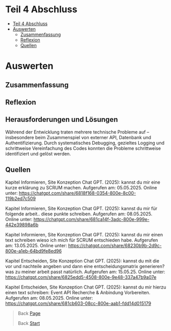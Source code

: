 # Teil 4 Abschluss

- [Teil 4 Abschluss](#teil-4-abschluss)
- [Auswerten](#auswerten)
  - [Zusammenfassung](#zusammenfassung)
  - [Reflexion](#reflexion)
  - [Quellen](#quellen)

# Auswerten
## Zusammenfassung
## Reflexion

## Herausforderungen und Lösungen

Während der Entwicklung traten mehrere technische Probleme auf – insbesondere beim Zusammenspiel von externer API, Datenbank und Authentifizierung. Durch systematisches Debugging, gezieltes Logging und schrittweise Vereinfachung des Codes konnten die Probleme schrittweise identifiziert und gelöst werden.

## Quellen

Kapitel Informieren, Site Konzeption
Chat GPT. (2025): kannst du mir eine kurze erklärung zu SCRUM machen. Aufgerufen am: 05.05.2025. Online unter:
https://chatgpt.com/share/6818f168-0354-800e-8c00-119b2ed7c509

Kapitel Informieren, Site Konzeption
Chat GPT. (2025): kannst du mir für folgende arbeit..  diese punkte schreiben. Aufgerufen am: 08.05.2025. Online unter:
https://chatgpt.com/share/681ca14f-3adc-800e-999e-442e39898a6b

Kapitel Informieren, Site Konzeption
Chat GPT. (2025): kannst du mir einen text schreiben wieso ich mich für SCRUM entschieden habe. Aufgerufen am: 13.05.2025. Online unter: https://chatgpt.com/share/68230b9b-2d9c-800e-a1eb-64bd9fe8ed96

Kapitel Entscheiden, Site Konzeption
Chat GPT. (2025): kannst du mit die vor und nachteile angeben und dann eine entscheidungsmatrix generieren? was zu meiner arbeit passt natürlich. Aufgerufen am: 15.05.25. Online unter: https://chatgpt.com/share/6825edd5-4508-800e-9e48-337a47b9a07e

Kapitel Entscheiden, Site Konzeption
Chat GPT. (2025): kannst du mir hierzu einen text schreiben: Event API Recherche & Anbindung Vorbereiten. Aufgerufen am: 08.05.2025. Online unter: https://chatgpt.com/share/681cb603-08cc-800e-aab1-fdd14d015179


> Back [Page](https://github.com/lauradubach/Semesterarbeit3/blob/main/Sites/Teil%203%20Realisierung.md)
>
> Back [Start](https://github.com/lauradubach/Semesterarbeit3/blob/main/README.md)